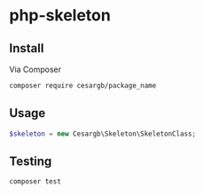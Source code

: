 # php-skeleton

## Install

Via Composer

```bash
composer require cesargb/package_name
```

## Usage

```php
$skeleton = new Cesargb\Skeleton\SkeletonClass;
```

## Testing

``` bash
composer test
```
